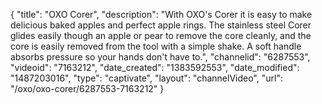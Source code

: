 {
    "title": "OXO Corer",
    "description": "With OXO's Corer it is easy to make delicious baked apples and perfect apple rings. The stainless steel Corer glides easily though an apple or pear to remove the core cleanly, and the core is easily removed from the tool with a simple shake. A soft handle absorbs pressure so your hands don't have to.",
    "channelid": "6287553",
    "videoid": "7163212",
    "date_created": "1383592553",
    "date_modified": "1487203016",
    "type": "captivate",
    "layout": "channelVideo",
    "url": "\/oxo\/oxo-corer\/6287553-7163212"
}